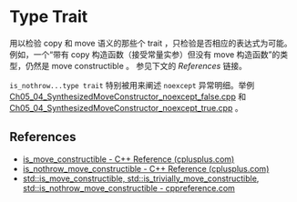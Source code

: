 # Type Trait

用以检验 copy 和 move 语义的那些个 trait ，只检验是否相应的表达式为可能。例如，一个“带有 copy 构造函数（接受常量实参）但没有 move 构造函数”的类型，仍然是 move constructible 。 参见下文的 *References* 链接。

`is_nothrow...type trait` 特别被用来阐述 `noexcept` 异常明细。举例 [Ch05_04_SynthesizedMoveConstructor_noexcept_false.cpp](./Ch05_04_SynthesizedMoveConstructor_noexcept_false.cpp) 和 [Ch05_04_SynthesizedMoveConstructor_noexcept_true.cpp](./Ch05_04_SynthesizedMoveConstructor_noexcept_true.cpp) 。

## References

* [is_move_constructible - C++ Reference (cplusplus.com)](http://www.cplusplus.com/reference/type_traits/is_move_constructible/)
* [is_nothrow_move_constructible - C++ Reference (cplusplus.com)](http://www.cplusplus.com/reference/type_traits/is_nothrow_move_constructible/)
* [std::is_move_constructible, std::is_trivially_move_constructible, std::is_nothrow_move_constructible - cppreference.com](https://en.cppreference.com/w/cpp/types/is_move_constructible)

